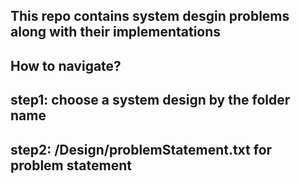 ## This repo contains system desgin problems along with their implementations

## How to navigate?

## step1: choose a system design by the folder name

## step2: <choosenDesign>/Design/problemStatement.txt for problem statement
